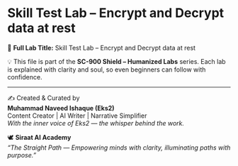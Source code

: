 # Skill Test Lab – Encrypt and Decrypt data at rest

📘 **Full Lab Title:** Skill Test Lab – Encrypt and Decrypt data at rest

💡 This file is part of the **SC-900 Shield – Humanized Labs** series. Each lab is explained with clarity and soul, so even beginners can follow with confidence.

---

✍️ Created & Curated by  
**Muhammad Naveed Ishaque (Eks2)**  
Content Creator | AI Writer | Narrative Simplifier  
_With the inner voice of Eks2 — the whisper behind the work._  

🕊️ **Siraat AI Academy**  
_“The Straight Path — Empowering minds with clarity, illuminating paths with purpose.”_
